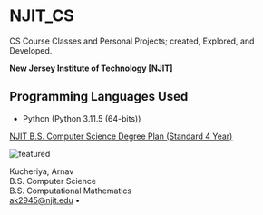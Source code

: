 # NJIT_CS
CS Course Classes and Personal Projects; created, Explored, and Developed.

**New Jersey Institute of Technology \[NJIT]**

## Programming Languages Used
- Python (Python 3.11.5 (64-bits))

[NJIT B.S. Computer Science Degree Plan (Standard 4 Year)](https://catalog.njit.edu/undergraduate/computing-sciences/computer-science/bs/)  

![featured](https://github.com/ArnavKucheriya/NJIT_CS/assets/114359370/952ebfb2-fb5b-4b91-8cbd-2d21535da8b5)

Kucheriya, Arnav  
B.S. Computer Science  
B.S. Computational Mathematics  
ak2945@njit.edu •



